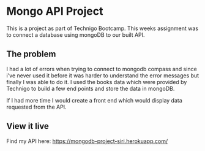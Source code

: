 # Mongo API Project

This is a project as part of Technigo Bootcamp. This weeks assignment was to connect a database using mongoDB to our built API.

## The problem

I had a lot of errors when trying to connect to mongodb compass and since i've never used it before it was harder to understand the error messages but finally I was able to do it. I used the books data which were provided by Technigo to build a few end points and store the data in mongoDB.

If I had more time I would create a front end which would display data requested from the API.

## View it live

Find my API here: https://mongodb-project-siri.herokuapp.com/
